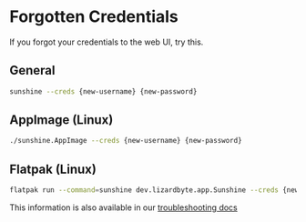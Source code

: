 # Forgotten Credentials

If you forgot your credentials to the web UI, try this.

## General

```bash
sunshine --creds {new-username} {new-password}
```

## AppImage (Linux)

```bash
./sunshine.AppImage --creds {new-username} {new-password}
```

## Flatpak (Linux)

```bash
flatpak run --command=sunshine dev.lizardbyte.app.Sunshine --creds {new-username} {new-password}
```

This information is also available in our
[troubleshooting docs](https://docs.lizardbyte.dev/projects/sunshine/latest/md_docs_2troubleshooting.html#forgotten-credentials)
